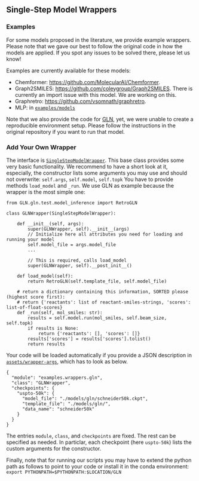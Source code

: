 ## Single-Step Model Wrappers 


### Examples

For some models proposed in the literature, we provide example wrappers.
Please note that we gave our best to follow the original code in how the models are applied. If you spot any issues to be solved there, please let us know!

Examples are currently available for these models:

- Chemformer: https://github.com/MolecularAI/Chemformer.
- Graph2SMILES: https://github.com/coleygroup/Graph2SMILES. There is currently an import issue with this model. We are working on this.
- Graphretro: https://github.com/vsomnath/graphretro.  
- MLP: in [`examples/models`](../models)

 Note that we also provide the code for [GLN](https://github.com/Hanjun-Dai/GLN), yet, we were unable to create a reproducible environment setup. Please follow the instructions in the original repository if you want to run that model. 

### Add Your Own Wrapper

The interface is [`SingleStepModelWrapper`](../../retroeval/model/wrapper.py). This base class provides some very basic functionality. We recommend to have a short look at it, especially, the constructor lists some arguments you may use and should not overwrite: `self.args`, `self.model`, `self.topk`
You have to provide methods `load_model` and `_run`.
We use GLN as example because the wrapper is the most simple one:

````
from GLN.gln.test.model_inference import RetroGLN

class GLNWrapper(SingleStepModelWrapper):

    def __init__(self, args):
        super(GLNWrapper, self).__init__(args)
        // Initialize here all attributes you need for loading and running your model
        self.model_file = args.model_file
        ...

        // This is required, calls load_model
        super(GLNWrapper, self).__post_init__()

    def load_model(self):
        return RetroGLN(self.template_file, self.model_file)

    # return a dictionary containing this information, SORTED please (highest score first):
    # return {'reactants': list of reactant-smiles-strings, 'scores': list-of-float-scores}
    def _run(self, mol_smiles: str):
        results = self.model.run(mol_smiles, self.beam_size, self.topk)
        if results is None:
            return {'reactants': [], 'scores': []}
        results['scores'] = results['scores'].tolist()
        return results
````

Your code will be loaded automatically if you provide a JSON description in [`assets/wrapper-args`](../../assets/wrapper-args), which has to look as below.

````
{
  "module": "examples.wrappers.gln",
  "class": "GLNWrapper",
  "checkpoints": {
    "uspto-50k": {
      "model_file": "./models/gln/schneider50k.ckpt",
      "template_file": "./models/gln/",
      "data_name": "schneider50k"
    }
  }
}
````

The entries `module`, `class`, and `checkpoints` are fixed. The rest can be specified as needed.
In particlar, each checkpoint (here `uspto-50k`) lists the custom arguments for the constructor.

Finally, note that for running our scripts you may have to extend the python path as follows to point to your code or install it in the conda environment: 
<br/>`export PYTHONPATH=$PYTHONPATH:$LOCATION/GLN`
